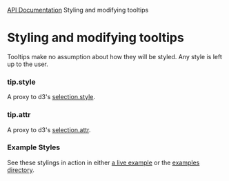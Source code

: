 [API Documentation](index.md) Styling and modifying tooltips

# Styling and modifying tooltips
Tooltips make no assumption about how they will be styled.  Any style is left up
to the user.

### tip.style
A proxy to d3's [selection.style](https://github.com/mbostock/d3/wiki/Selections#wiki-style).

### tip.attr
A proxy to d3's [selection.attr](https://github.com/mbostock/d3/wiki/Selections#wiki-attr).

### Example Styles

See these stylings in action in either
[a live example](http://bl.ocks.org/deanmalmgren/6638585) or the
[examples directory](../examples/arrow-styles.html).
